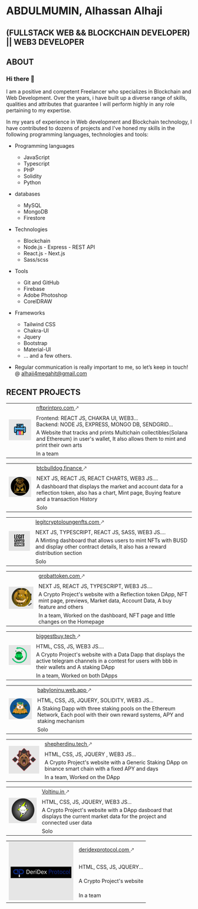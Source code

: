 # ABDULMUMIN, Alhassan Alhaji

## (FULLSTACK WEB && BLOCKCHAIN DEVELOPER) || WEB3 DEVELOPER

## ABOUT

### Hi there 👋

I am a positive and competent Freelancer who specializes in Blockchain and Web Development. Over the years, i have
built up a diverse range of skills, qualities and attributes that guarantee I will perform highly in any role pertaining to my expertise.

In my years of experience in Web development and Blockchain technology, I have contributed to dozens of projects and  I've honed my skills in the following programming languages, technologies and tools:

- Programming languages

  - JavaScript
  - Typescript
  - PHP
  - Solidity
  - Python

- databases

  - MySQL
  - MongoDB
  - Firestore

- Technologies

  - Blockchain
  - Node.js - Express - REST API
  - React.js - Next.js
  - Sass/scss

- Tools

  - Git and GitHub
  - Firebase
  - Adobe Photoshop
  - CorelDRAW

- Frameworks

  - Tailwind CSS
  - Chakra-UI
  - Jquery
  - Bootstrap
  - Material-UI
  - ... and a few others.


- Regular communication is really important to me, so let’s keep in touch! @ alhaji4megahit@gmail.com

## RECENT PROJECTS

<table>
  <tr>
    <td rowspan="4">
      <img src="./assets/npp.png" alt="NPP" />
    </td>
    <td><a href="https://www.nftprintpro.com/">nftprintpro.com </a>&#129109;</td>
  </tr>
  <tr>
    <td>
    Frontend: REACT JS, CHAKRA UI,  WEB3...<br />
    Backend: NODE JS, EXPRESS, MONGO DB, SENDGRID...
    </td>
  </tr>
  <tr>
    <td>A Website that tracks and prints Multichain collectibles(Solana and Ethereum) in user's wallet, It also allows them to mint and print their own arts</td>
  </tr>
  <tr>
    <td>
      In a team
    </td>
  </tr>
</table>

<table>
  <tr>
    <td rowspan="4">
      <img src="./assets/btcbulldog.png" alt="BTCBULLDOG" />
    </td>
    <td><a href="https://btcbulldog.finance/">btcbulldog.finance </a>&#129109;</td>
  </tr>
  <tr>
    <td>NEXT JS, REACT JS, REACT CHARTS, WEB3 JS....</td>
  </tr>
  <tr>
    <td>A dashboard that displays the market and account data for a reflection token, also has a chart, Mint page, Buying feature and a transaction History</td>
  </tr>
  <tr>
    <td>
      Solo
    </td>
  </tr>
</table>

<table>
  <tr>
    <td rowspan="4">
      <img src="./assets/LCL.png" alt="LCL" />
    </td>
    <td><a href="https://www.legitcryptoloungenfts.com/">legitcryptoloungenfts.com </a>&#129109;</td>
  </tr>
  <tr>
    <td>NEXT JS, TYPESCRIPT, REACT JS, SASS, WEB3 JS....</td>
  </tr>
  <tr>
    <td>A Minting dashboard that allows users to mint NFTs with BUSD and display other contract details, It also has a reward distribution section</td>
  </tr>
  <tr>
    <td>
      Solo
    </td>
  </tr>
</table>

<table>
  <tr>
    <td rowspan="4">
      <img src="./assets/grobattoken.png" alt="GROBAT TOKEN" />
    </td>
    <td><a href="https://www.grobattoken.com/">grobattoken.com </a>&#129109;</td>
  </tr>
  <tr>
    <td>NEXT JS, REACT JS, TYPESCRIPT, WEB3 JS....</td>
  </tr>
  <tr>
    <td>A Crypto Project's website with a Reflection token DApp, NFT mint page, previews, Market data, Account Data, A buy feature and others</td>
  </tr>
  <tr>
    <td>
      In a team, Worked on the dashboard, NFT page and little changes on the Homepage
    </td>
  </tr>
</table>

<table>
  <tr>
    <td rowspan="4">
      <img src="./assets/biggestbuy.png" alt="BUYBOTCOIN" />
    </td>
    <td><a href="https://biggestbuy.tech/">biggestbuy.tech </a>&#129109;</td>
  </tr>
  <tr>
    <td>HTML, CSS, JS, WEB3 JS....</td>
  </tr>
  <tr>
    <td>A Crypto Project's website with a Data Dapp that displays the active telegram channels in a contest for users with bbb in their wallets and A staking DApp</td>
  </tr>
  <tr>
    <td>
      In a team, Worked on both DApps
    </td>
  </tr>
</table>

<table>
  <tr>
    <td rowspan="4">
      <img src="./assets/babyloninu.png" alt="BABYLONINU" />
    </td>
    <td><a href="https://babyloninu.web.app/">babyloninu.web.app </a>&#129109;</td>
  </tr>
  <tr>
    <td>HTML, CSS, JS, JQUERY, SOLIDITY, WEB3 JS...</td>
  </tr>
  <tr>
    <td>A Staking Dapp with three staking pools on the Ethereum Network, Each pool with their own reward systems, APY and staking mechanism</td>
  </tr>
  <tr>
    <td>
      Solo
    </td>
  </tr>
</table>

<table>
  <tr>
    <td rowspan="4">
      <img src="./assets/shepherdinu.png" alt="SHEPHERDINU" />
    </td>
    <td><a href="https://shepherdinu.tech/">shepherdinu.tech </a>&#129109;</td>
  </tr>
  <tr>
    <td>HTML, CSS, JS, JQUERY , WEB3 JS...</td>
  </tr>
  <tr>
    <td>A Crypto Project's website with a Generic Staking DApp on binance smart chain with a fixed APY and days</td>
  </tr>
  <tr>
    <td>
      In a team, Worked on the DApp
    </td>
  </tr>
</table>

<table>
  <tr>
    <td rowspan="4">
      <img src="./assets/voltinu.png" alt="VOLTINU" />
    </td>
    <td><a href="https://voltinu.in/">Voltinu.in </a>&#129109;</td>
  </tr>
  <tr>
    <td>HTML, CSS, JS, JQUERY, WEB3 JS...</td>
  </tr>
  <tr>
    <td>A Crypto Project's website with a DApp dasboard that displays the current market data for the project and connected user data</td>
  </tr>
  <tr>
    <td>
      Solo
    </td>
  </tr>
</table>

<table>
  <tr>
    <td rowspan="4">
      <img src="./assets/deridex.png" alt="DERIDEX" />
    </td>
    <td><a href="https://deridexprotocol.com/">deridexprotocol.com </a>&#129109;</td>
  </tr>
  <tr>
    <td>HTML, CSS, JS, JQUERY...</td>
  </tr>
  <tr>
    <td>A Crypto Project's website</td>
  </tr>
  <tr>
    <td>
      In a team
    </td>
  </tr>
</table>


<!--
**An0nym0usAng3l/An0nym0usAng3l** is a ✨ _special_ ✨ repository because its `README.md` (this file) appears on your GitHub profile.

Here are some ideas to get you started:

- 🔭 I’m currently working on ...
- 🌱 I’m currently learning ...
- 👯 I’m looking to collaborate on ...
- 🤔 I’m looking for help with ...
- 💬 Ask me about ...
- 📫 How to reach me: ...
- 😄 Pronouns: ...
- ⚡ Fun fact: ...
-->
